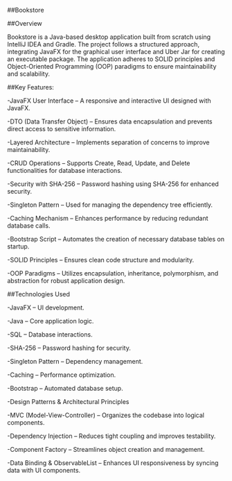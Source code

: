 ##Bookstore

##Overview

Bookstore is a Java-based desktop application built from scratch using IntelliJ IDEA and Gradle. The project follows a structured approach, integrating JavaFX for the graphical user interface and Uber Jar for creating an executable package. The application adheres to SOLID principles and Object-Oriented Programming (OOP) paradigms to ensure maintainability and scalability.

##Key Features:

-JavaFX User Interface – A responsive and interactive UI designed with JavaFX.

-DTO (Data Transfer Object) – Ensures data encapsulation and prevents direct access to sensitive information.

-Layered Architecture – Implements separation of concerns to improve maintainability.

-CRUD Operations – Supports Create, Read, Update, and Delete functionalities for database interactions.

-Security with SHA-256 – Password hashing using SHA-256 for enhanced security.

-Singleton Pattern – Used for managing the dependency tree efficiently.

-Caching Mechanism – Enhances performance by reducing redundant database calls.

-Bootstrap Script – Automates the creation of necessary database tables on startup.

-SOLID Principles – Ensures clean code structure and modularity.

-OOP Paradigms – Utilizes encapsulation, inheritance, polymorphism, and abstraction for robust application design.


##Technologies Used

-JavaFX – UI development.

-Java – Core application logic.

-SQL – Database interactions.

-SHA-256 – Password hashing for security.

-Singleton Pattern – Dependency management.

-Caching – Performance optimization.

-Bootstrap – Automated database setup.

-Design Patterns & Architectural Principles

-MVC (Model-View-Controller) – Organizes the codebase into logical components.

-Dependency Injection – Reduces tight coupling and improves testability.

-Component Factory – Streamlines object creation and management.

-Data Binding & ObservableList – Enhances UI responsiveness by syncing data with UI components.
